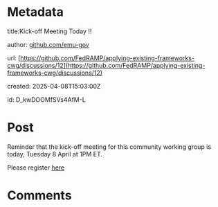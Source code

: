 # Metadata

title:Kick-off Meeting Today !!

author: [github.com/emu-gov](https://github.com/emu-gov)

url: [https://github.com/FedRAMP/applying-existing-frameworks-cwg/discussions/12](https://github.com/FedRAMP/applying-existing-frameworks-cwg/discussions/12)

created: 2025-04-08T15:03:00Z

id: D_kwDOOMfSVs4AfM-L



# Post

Reminder that the kick-off meeting for this community working group is today, Tuesday 8 April at 1PM ET.

Please register [here](https://gsa.zoomgov.com/meeting/register/GqCzMb0NTKCA-4tCyQysxg)

# Comments


